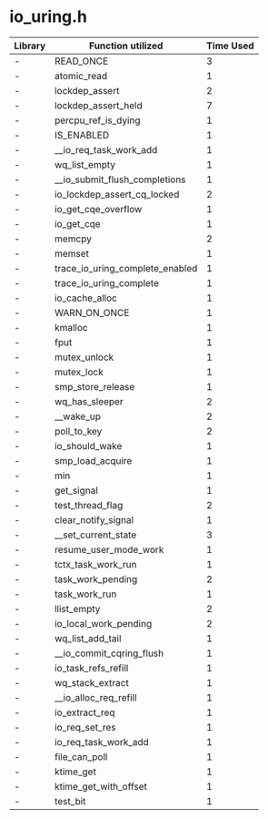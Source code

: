 # io_uring.h

| Library | Function utilized | Time Used |
| - | - | - |
| - | READ_ONCE | 3 |
| - | atomic_read | 1 |
| - | lockdep_assert | 2 |
| - | lockdep_assert_held | 7 |
| - | percpu_ref_is_dying | 1 |
| - | IS_ENABLED | 1 |
| - | __io_req_task_work_add | 1 |
| - | wq_list_empty | 1 |
| - | __io_submit_flush_completions | 1 |
| - | io_lockdep_assert_cq_locked | 2 |
| - | io_get_cqe_overflow | 1 |
| - | io_get_cqe | 1 |
| - | memcpy | 2 |
| - | memset | 1 |
| - | trace_io_uring_complete_enabled | 1 |
| - | trace_io_uring_complete | 1 |
| - | io_cache_alloc | 1 |
| - | WARN_ON_ONCE | 1 |
| - | kmalloc | 1 |
| - | fput | 1 |
| - | mutex_unlock | 1 |
| - | mutex_lock | 1 |
| - | smp_store_release | 1 |
| - | wq_has_sleeper | 2 |
| - | __wake_up | 2 |
| - | poll_to_key | 2 |
| - | io_should_wake | 1 |
| - | smp_load_acquire | 1 |
| - | min | 1 |
| - | get_signal | 1 |
| - | test_thread_flag | 2 |
| - | clear_notify_signal | 1 |
| - | __set_current_state | 3 |
| - | resume_user_mode_work | 1 |
| - | tctx_task_work_run | 1 |
| - | task_work_pending | 2 |
| - | task_work_run | 1 |
| - | llist_empty | 2 |
| - | io_local_work_pending | 2 |
| - | wq_list_add_tail | 1 |
| - | __io_commit_cqring_flush | 1 |
| - | io_task_refs_refill | 1 |
| - | wq_stack_extract | 1 |
| - | __io_alloc_req_refill | 1 |
| - | io_extract_req | 1 |
| - | io_req_set_res | 1 |
| - | io_req_task_work_add | 1 |
| - | file_can_poll | 1 |
| - | ktime_get | 1 |
| - | ktime_get_with_offset | 1 |
| - | test_bit | 1 |
